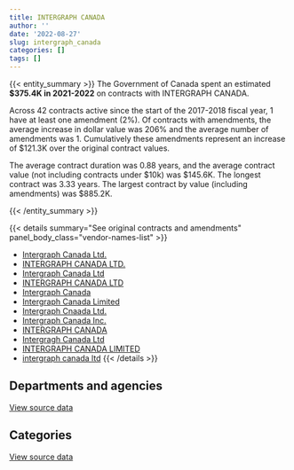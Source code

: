 ```yaml
---
title: INTERGRAPH CANADA
author: ''
date: '2022-08-27'
slug: intergraph_canada
categories: []
tags: []
---
```


<script src="/rmarkdown-libs/htmlwidgets/htmlwidgets.js"></script>
<link href="/rmarkdown-libs/datatables-css/datatables-crosstalk.css" rel="stylesheet" />
<script src="/rmarkdown-libs/datatables-binding/datatables.js"></script>
<script src="/rmarkdown-libs/jquery/jquery-3.6.0.min.js"></script>
<link href="/rmarkdown-libs/dt-core-bootstrap/css/dataTables.bootstrap.min.css" rel="stylesheet" />
<link href="/rmarkdown-libs/dt-core-bootstrap/css/dataTables.bootstrap.extra.css" rel="stylesheet" />
<script src="/rmarkdown-libs/dt-core-bootstrap/js/jquery.dataTables.min.js"></script>
<script src="/rmarkdown-libs/dt-core-bootstrap/js/dataTables.bootstrap.min.js"></script>
<link href="/rmarkdown-libs/crosstalk/css/crosstalk.min.css" rel="stylesheet" />
<script src="/rmarkdown-libs/crosstalk/js/crosstalk.min.js"></script>
<script src="/rmarkdown-libs/htmlwidgets/htmlwidgets.js"></script>
<link href="/rmarkdown-libs/datatables-css/datatables-crosstalk.css" rel="stylesheet" />
<script src="/rmarkdown-libs/datatables-binding/datatables.js"></script>
<script src="/rmarkdown-libs/jquery/jquery-3.6.0.min.js"></script>
<link href="/rmarkdown-libs/dt-core-bootstrap/css/dataTables.bootstrap.min.css" rel="stylesheet" />
<link href="/rmarkdown-libs/dt-core-bootstrap/css/dataTables.bootstrap.extra.css" rel="stylesheet" />
<script src="/rmarkdown-libs/dt-core-bootstrap/js/jquery.dataTables.min.js"></script>
<script src="/rmarkdown-libs/dt-core-bootstrap/js/dataTables.bootstrap.min.js"></script>
<link href="/rmarkdown-libs/crosstalk/css/crosstalk.min.css" rel="stylesheet" />
<script src="/rmarkdown-libs/crosstalk/js/crosstalk.min.js"></script>

{{< entity_summary >}}
The Government of Canada spent an estimated **\$375.4K in 2021-2022** on contracts with INTERGRAPH CANADA.

Across 42 contracts active since the start of the 2017-2018 fiscal year, 1 have at least one amendment (2%). Of contracts with amendments, the average increase in dollar value was 206% and the average number of amendments was 1. Cumulatively these amendments represent an increase of \$121.3K over the original contract values.

The average contract duration was 0.88 years, and the average contract value (not including contracts under \$10k) was \$145.6K. The longest contract was 3.33 years. The largest contract by value (including amendments) was \$885.2K.

{{< /entity_summary >}}

{{< details summary="See original contracts and amendments" panel_body_class="vendor-names-list" >}}
- [Intergraph Canada Ltd.](https://search.open.canada.ca/en/ct/?sort=contract_value_f%20desc&page=1&search_text=%22Intergraph%20Canada%20Ltd.%22)
- [INTERGRAPH CANADA LTD.](https://search.open.canada.ca/en/ct/?sort=contract_value_f%20desc&page=1&search_text=%22INTERGRAPH%20CANADA%20LTD.%22)
- [Intergraph Canada Ltd](https://search.open.canada.ca/en/ct/?sort=contract_value_f%20desc&page=1&search_text=%22Intergraph%20Canada%20Ltd%22)
- [INTERGRAPH CANADA LTD](https://search.open.canada.ca/en/ct/?sort=contract_value_f%20desc&page=1&search_text=%22INTERGRAPH%20CANADA%20LTD%22)
- [Intergraph Canada](https://search.open.canada.ca/en/ct/?sort=contract_value_f%20desc&page=1&search_text=%22Intergraph%20Canada%22)
- [Intergraph Canada Limited](https://search.open.canada.ca/en/ct/?sort=contract_value_f%20desc&page=1&search_text=%22Intergraph%20Canada%20Limited%22)
- [Intergraph Cnaada Ltd.](https://search.open.canada.ca/en/ct/?sort=contract_value_f%20desc&page=1&search_text=%22Intergraph%20Cnaada%20Ltd.%22)
- [Intergraph Canada Inc.](https://search.open.canada.ca/en/ct/?sort=contract_value_f%20desc&page=1&search_text=%22Intergraph%20Canada%20Inc.%22)
- [INTERGRAPH CANADA](https://search.open.canada.ca/en/ct/?sort=contract_value_f%20desc&page=1&search_text=%22INTERGRAPH%20CANADA%22)
- [Intergragh Canada Ltd](https://search.open.canada.ca/en/ct/?sort=contract_value_f%20desc&page=1&search_text=%22Intergragh%20Canada%20Ltd%22)
- [INTERGRAPH CANADA LIMITED](https://search.open.canada.ca/en/ct/?sort=contract_value_f%20desc&page=1&search_text=%22INTERGRAPH%20CANADA%20LIMITED%22)
- [intergraph canada ltd](https://search.open.canada.ca/en/ct/?sort=contract_value_f%20desc&page=1&search_text=%22intergraph%20canada%20ltd%22)
{{< /details >}}

## Departments and agencies

<div id="htmlwidget-1" style="width:100%;height:auto;" class="datatables html-widget"></div>
<script type="application/json" data-for="htmlwidget-1">{"x":{"style":"bootstrap","filter":"none","vertical":false,"data":[["<a href=\"/departments/dfo-mpo/\">Fisheries and Oceans Canada<\/a>","<a href=\"/departments/dnd-mdn/\">National Defence<\/a>","<a href=\"/departments/ec/\">Environment and Climate Change Canada<\/a>","<a href=\"/departments/nrcan-rncan/\">Natural Resources Canada<\/a>","<a href=\"/departments/pc/\">Parks Canada<\/a>"],[13105.06,730450.35,55128.85,null,365201.42],[33411.3,1117773,60175.77,19913.09,3040.54],[null,984630.66,60011.36,null,240587.37],[null,304960.21,60667.11,null,9773.06]],"container":"<table class=\"table table-striped table-hover row-border order-column display\">\n  <thead>\n    <tr>\n      <th>Department<\/th>\n      <th>2018-2019<\/th>\n      <th>2019-2020<\/th>\n      <th>2020-2021<\/th>\n      <th>2021-2022<\/th>\n    <\/tr>\n  <\/thead>\n<\/table>","options":{"order":[[4,"desc"]],"pageLength":10,"autoWidth":true,"columnDefs":[{"targets":1,"render":"function(data, type, row, meta) {\n    return type !== 'display' ? data : DTWidget.formatCurrency(data, \"$\", 2, 3, \",\", \".\", true, null);\n  }"},{"targets":2,"render":"function(data, type, row, meta) {\n    return type !== 'display' ? data : DTWidget.formatCurrency(data, \"$\", 2, 3, \",\", \".\", true, null);\n  }"},{"targets":3,"render":"function(data, type, row, meta) {\n    return type !== 'display' ? data : DTWidget.formatCurrency(data, \"$\", 2, 3, \",\", \".\", true, null);\n  }"},{"targets":4,"render":"function(data, type, row, meta) {\n    return type !== 'display' ? data : DTWidget.formatCurrency(data, \"$\", 2, 3, \",\", \".\", true, null);\n  }"},{"width":"16%","targets":[1,2,3,4]},{"className":"dt-right","targets":[1,2,3,4]}],"orderClasses":false}},"evals":["options.columnDefs.0.render","options.columnDefs.1.render","options.columnDefs.2.render","options.columnDefs.3.render"],"jsHooks":[]}</script>
<p class="text-right">
<a href="https://github.com/GoC-Spending/contracts-data/tree/main/data/out/vendors/intergraph_canada/summary_by_fiscal_year_by_department.csv" class="source-data-link btn btn-link">View source data</a>
</p>

## Categories

<div id="htmlwidget-2" style="width:100%;height:auto;" class="datatables html-widget"></div>
<script type="application/json" data-for="htmlwidget-2">{"x":{"style":"bootstrap","filter":"none","vertical":false,"data":[["<a href=\"/categories/1_facilities_and_construction/\">Facilities and construction<\/a>","<a href=\"/categories/11_defence/\">Defence<\/a>","<a href=\"/categories/2_professional_services/\">Professional services<\/a>","<a href=\"/categories/3_information_technology/\">Information technology<\/a>"],[142644.89,265987.65,321817.81,433435.33],[52076.71,861709.38,203986.91,116540.7],[null,229761.97,754868.69,300598.72],[null,304960.21,null,70440.17]],"container":"<table class=\"table table-striped table-hover row-border order-column display\">\n  <thead>\n    <tr>\n      <th>Category<\/th>\n      <th>2018-2019<\/th>\n      <th>2019-2020<\/th>\n      <th>2020-2021<\/th>\n      <th>2021-2022<\/th>\n    <\/tr>\n  <\/thead>\n<\/table>","options":{"order":[[4,"desc"]],"dom":"t","pageLength":30,"autoWidth":true,"columnDefs":[{"targets":1,"render":"function(data, type, row, meta) {\n    return type !== 'display' ? data : DTWidget.formatCurrency(data, \"$\", 2, 3, \",\", \".\", true, null);\n  }"},{"targets":2,"render":"function(data, type, row, meta) {\n    return type !== 'display' ? data : DTWidget.formatCurrency(data, \"$\", 2, 3, \",\", \".\", true, null);\n  }"},{"targets":3,"render":"function(data, type, row, meta) {\n    return type !== 'display' ? data : DTWidget.formatCurrency(data, \"$\", 2, 3, \",\", \".\", true, null);\n  }"},{"targets":4,"render":"function(data, type, row, meta) {\n    return type !== 'display' ? data : DTWidget.formatCurrency(data, \"$\", 2, 3, \",\", \".\", true, null);\n  }"},{"width":"16%","targets":[1,2,3,4]},{"className":"dt-right","targets":[1,2,3,4]}],"orderClasses":false,"lengthMenu":[10,25,30,50,100]}},"evals":["options.columnDefs.0.render","options.columnDefs.1.render","options.columnDefs.2.render","options.columnDefs.3.render"],"jsHooks":[]}</script>
<p class="text-right">
<a href="https://github.com/GoC-Spending/contracts-data/tree/main/data/out/vendors/intergraph_canada/summary_by_fiscal_year_by_category.csv" class="source-data-link btn btn-link">View source data</a>
</p>
